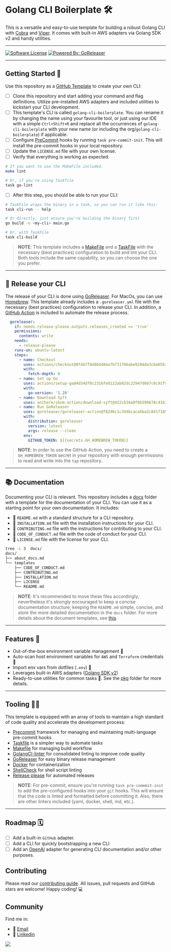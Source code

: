 # Golang CLI Boilerplate 🛠️

This is a versatile and easy-to-use template for building a robust Golang CLI with [Cobra](https://github.com/spf13/cobra) and [Viper](https://github.com/spf13/viper). It comes with built-in AWS adapters via Golang SDK v2 and handy utilities.

---
[![Software License](https://img.shields.io/badge/license-MIT-brightgreen.svg?style=flat-square)](LICENSE.md) [![Powered By: GoReleaser](https://img.shields.io/badge/powered%20by-goreleaser-green.svg?style=flat-square)](https://github.com/goreleaser)

---
## Getting Started 🚦
Use this repository as a [GitHub Template](https://docs.github.com/en/repositories/creating-and-managing-repositories/creating-a-repository-from-a-template) to create your own CLI:

- [ ] Clone this repository and start adding your command and flag definitions. Utilize pre-installed AWS adapters and included utilities to kickstart your CLI development.
- [ ] This template's CLI is called `golang-cli-boilerplate`. You can rename it by changing the name using your favourite tool, or just using our IDE with a simple `Ctrl+Shift+R` and replace all the occurrences of `golang-cli-boilerplate` with your new name (or including the org/`golang-cli-boilerplate`) if applicable.
- [ ] Configure [PreCommit](https://pre-commit.com/) hooks by running `task pre-commit-init`. This will install the pre-commit hooks in your local repository.
- [ ] Update the `LICENSE.md` file with your own license.
- [ ] Verify that everything is working as expected:
```bash
# If you want to use the MakeFile included.
make lint

# Or, if you're using Taskfile
task go-lint
```
- [ ] After this step, you should be able to run your CLI:
```bash
# TaskFile wraps the binary in a task, so you can run it like this:
task cli-run -- help

# Or directly, just ensure you're building the binary first
go build -o <my-cli> main.go

# Or, with TaskFile
task cli-build
```
>**NOTE**: This template includes a [MakeFile](Makefile) and a [TaskFile](Taskfile.yml) with the necessary (best practices) configuration to build and lint your CLI. Both tools include the same capability, so you can choose the one you prefer.

---

## 🔧 Release your CLI
The release of your CLI is done using [GoReleaser](https://goreleaser.com/). For MacOs, you can use [Homebrew](https://brew.sh/). This template already includes a `.goreleaser.yml` file with the necessary (best practices) configuration to release your CLI.
In addition, a [GitHub Action](.github/workflows/release.yml) is included to automate the release process.
```yaml
  goreleaser:
    if: needs.release-please.outputs.releases_created == 'true'
    permissions:
      contents: write
    needs:
      - release-please
    runs-on: ubuntu-latest
    steps:
      - name: Checkout
        uses: actions/checkout@8f4b7f84864484a7bf31766abe9204da3cbe65b3 # v3
        with:
          fetch-depth: 0
      - name: Set up Go
        uses: actions/setup-go@4d34df0c2316fe8122ab82dc22947d607c0c91f9 # v4
        with:
          go-version: '1.20'
      - name: Download Syft
        uses: anchore/sbom-action/download-syft@422cb34a0f8b599678c41b21163ea6088edb2624 # v0.14.1
      - name: Run GoReleaser
        uses: goreleaser/goreleaser-action@f82d6c1c344bcacabba2c841718984797f664a6b # v4
        with:
          distribution: goreleaser
          version: latest
          args: release --clean
        env:
          GITHUB_TOKEN: ${{secrets.GH_HOMEBREW_TOKEN}}

```
>**NOTE**: In order to use the GitHub Action, you need to create a `GH_HOMEBREW_TOKEN` secret in your repository with enough permissions to read and write into the `tap` repository.


---
## 📚 Documentation
Documenting your CLI is relevant. This repository includes a [docs](docs/templates/) folder with a template for the documentation of your CLI. You can use it as a starting point for your own documentation. It includes:
- 📃 `README.md` with a standard structure for a CLI repository.
- 📃 `INSTALLATION.md` file with the installation instructions for your CLI.
- 📃 `CONTRIBUTING.md` file with the instructions for contributing to your CLI.
- 📃 `CODE_OF_CONDUCT.md` file with the code of conduct for your CLI.
- 📃 `LICENSE.md` file with the license for your CLI.
```bash
tree -L 3  docs/
docs/
├── about_docs.md
└── templates
    ├── CODE_OF_CONDUCT.md
    ├── CONTRIBUTING.md
    ├── INSTALLATION.md
    ├── LICENSE
    └── README.md
```
>**NOTE**: It's recommended to move these files accordingly, nevertheless it's strongly encouraged to keep a concise documentation structure, keeping the `README.md` simple, concise, and store the more detailed documentation in the `docs` folder.
For more details about the document templates, see [this](docs/about_docs.md).

---
## Features 🧩

* Out-of-the-box environment variable management 🌳
* Auto-scan host environment variables for `AWS` and `Terraform` credentials 📄
* Import env vars from dotfiles (`.env`) 📄
* Leverages built-in AWS adapters ([Golang SDK v2](https://aws.github.io/aws-sdk-go-v2/))
* Ready-to-use utilities for common tasks 🧰. See the [pkg](pkg) folder for more details.
---

## Tooling 🧑‍🔧

This template is equipped with an array of tools to maintain a high standard of code quality and accelerate the development process:

* [Precommit](https://pre-commit.com/) framework for managing and maintaining multi-language pre-commit hooks
* [Taskfile](https://taskfile.dev/#/) is a simpler way to automate tasks
* [Makefile](https://www.gnu.org/software/make/) for managing build workflow
* [GolangCI-linter](https://golangci-lint.run/) for consolidated linting to improve code quality
* [GoReleaser](https://goreleaser.com/) for easy binary release management
* [Docker](https://www.docker.com/) for containerization
* [ShellCheck](https://www.shellcheck.net/) for shell script linting
* [Release please](https://github.com/googleapis/release-please) for automated releases
>**NOTE**: For pre-commit, ensure you're running `task pre-commmit-init` to add the pre-configured hooks into your `git` hooks. This will ensure that the code is linted and formatted before committing it. Also, there are other linters included (yaml, docker, shell, md, etc.).

---
## Roadmap 🗓️
* [ ] Add a built-in `GitHub` adapter.
* [ ] Add a CLI for quickly bootstrapping a new CLI
* [ ] Add an [OpenAI](https://openai.com/) adapter for generating CLI documentation and/or other purposes.

## Contributing
Please read our [contributing guide](./CONTRIBUTING.md). All issues, pull requests and GitHub stars are welcome! Happy coding! 💻


## Community
Find me in:

- 📧 [Email](mailto:alex_torres@outlook.com)
- 🧳 [Linkedin](https://www.linkedin.com/in/alextorresruiz/)


<a href="https://github.com/Excoriate/golang-cli-boilerplate/graphs/contributors">
  <img src="https://contrib.rocks/image?repo=Excoriate/golang-cli-boilerplate" />
</a>
